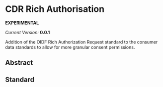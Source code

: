 # CDR Rich Authorisation

**EXPERIMENTAL**

*Current Version:* **0.0.1**

Addition of the OIDF Rich Authorization Request standard to the consumer data
standards to allow for more granular consent permissions.

## Abstract

<Describe the purpose and context of the standard>

## Standard

<Put the standard statements here>
